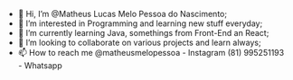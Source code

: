 - 👋 Hi, I’m @Matheus Lucas Melo Pessoa do Nascimento;
- 👀 I’m interested in Programming and learning new stuff everyday;
- 🌱 I’m currently learning Java, somethings from Front-End an React;
- 💞️ I’m looking to collaborate on various projects and learn always;
- 📫 How to reach me @matheusmelopessoa - Instagram
                     (81) 995251193 - Whatsapp

<!---
mattlucas96/mattlucas96 is a ✨ special ✨ repository because its `README.md` (this file) appears on your GitHub profile.
You can click the Preview link to take a look at your changes.
--->

